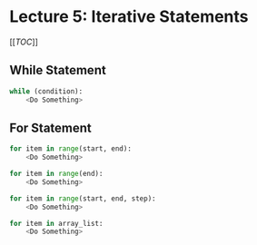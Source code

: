# Lecture 5: Iterative Statements

[[_TOC_]]

## While Statement

```python
while (condition):
    <Do Something>
```

## For Statement
```python
for item in range(start, end):
    <Do Something>
```

```python
for item in range(end):
    <Do Something>
```

```python
for item in range(start, end, step):
    <Do Something>
```

```python
for item in array_list:
    <Do Something>
```